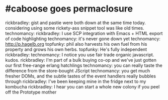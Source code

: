 <!--
id: 51418674
link: http://tumblr.atmos.org/post/51418674/caboose-goes-permaclosure
slug: caboose-goes-permaclosure
date: Tue Sep 23 2008 10:09:11 GMT-0700 (PDT)
publish: 2008-09-023
tags: 
title: #caboose goes permaclosure
-->


#caboose goes permaclosure
==========================

rickbradley: gist and pastie were both down at the same time today.
considering using some rickety-ass snippet tool was like old times.
technomancy: rickbradley: I use SCP integration with Emacs + HTML export
of code highlighting technomancy: it's never gone down yet technomancy:
http://p.hagelb.org topfunky: phil also harvests his own fuel from his
property and grows his own herbs. topfunky: He's fully independent
rickbradley: technomancy: I notice you use fair trade organic
javascript. kudos. rickbradley: I'm part of a bulk buying co-op and
we've just gotten our first free-range erlang hatchlings technomancy:
you can really taste the difference from the store-bought JScript
technomancy: you get much fresher DOMs, and the subtle tastes of the
event handlers really bubbles through rickbradley: I've been keeping
mine in the fridge next to my kombucha rickbradley: I hear you can start
a whole new colony if you peel off the Prototype mother

